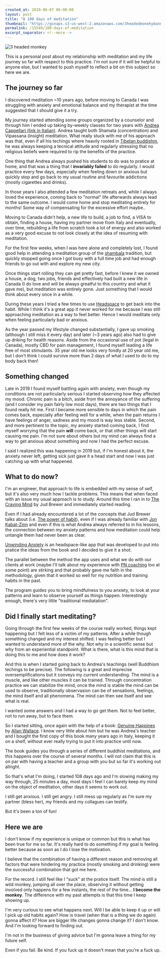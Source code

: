 ```yaml
---
created_at: 2020-06-07 06:00:00
layout: post
title: "A 100 days of meditation" 
thumbnail: "https://gsnaps.s3-us-west-2.amazonaws.com/3headedmonekybanner.png"
permalink: /15549/100-days-of-meditation
excerpt_separator: <!--more-->
---
```


![3 headed monkey](https://gsnaps.s3-us-west-2.amazonaws.com/3headedmonekybanner.png)

This is a personal post about my relationship with meditation and my life journey so far with respect to this practice. I'm not sure if it will be helpful to anyone else, but I wanted to push myself to reflect a bit on this subject so here we are.
<!--more-->

## The journey so far

I discovered meditation ~10 years ago, before moving to Canada I was struggling with anxiety and emotional balance and my therapist at the time suggested that I should give it a try.

My journey started attending some groups organized by a counselor and through him I ended up taking by-weekly classes for two years with [Andrea Cappellari (link in Italian)](http://www.cenresig.org/speaker/andrea-capellari/). Andrea taught both Shamata (concentration) and Vipassana (insight) meditation. What really stuck with me of his approach was that, even if all his techings where heavily rooted in [Tibetan buddishm](https://en.wikipedia.org/wiki/Tibetan_Buddhism), he was always keeping a tecnical attitude and regularly stressing that no religious beliefs were required to rip the benefits of the practice.

One thing that Andrea always pushed his students to do was to pratice at home, and that was a thing that I **invariably failed** to do regularly. I would practice every few days, especially when feeling down or anxious but quickly stop and go back to my usual routine and favourite addictions (mostly cigarettes and drinks). 

In those years I also attended a few meditation retreats and, while I always loved the experience, coming back to "normal" life afterwards always lead to the same outcome. I would come home and stop meditating entirely for months! Some way of compensating for the excessive effort maybe..

Moving to Canada didn't help, a new life to build, a job to find, a VISA to obtain, finding a house, having my partner move from Italy and eventually, over time, rebuilding a life from scratch took a lot of energy and also worked as a very good excuse to not look closely at the idea of resuming with meditation.

For the first few weeks, when I was here alone and completely lost, I found good help in attending a meditation group of the [shambala](https://toronto.shambhala.org/) tradition, but quickly stopped going once I got busy with a full time job and had enough friends to go out with and explore my new city.

Once things start rolling they can get pretty fast, before I knew it we owned a house, a dog, two jobs, friends and effectively had built a new life in Canada (I do love and will be always greatful to this country and what it gave me), but meditation was entirely gone. Just something that I would think about every once in a while.

During these years I tried a few times to use [Headspace](https://www.headspace.com/) to get back into the habit. While I think it's a great app it never worked for me because I was still approaching meditation as a way to feel better. Hence I would meditate only when feeling particularly bad or anxious.

As the year passed my lifestyle changed substantially, I gave up smoking (although I still miss it every day) and later (~3 years ago) also had to give up driking for health reasons. Aside from the occasional use of pot (legal in Canada), mostly CBD for pain management, I found myself leading a life free of most stimulants. 35 year old me looks very fondly at 20 year old me, but I don't think I could survive more than 2 days of what I used to do to my body back then!

## Something changed

Late in 2019 I found myself battling again with anxiety, even though my conditions are not particularly serious I started observing how they affected my mood. Chronic pain is a bitch, aside from the annoyance of the suffering (and I consider my pain fairly low most days), there are two things that I found really hit me.
First I became more sensible to days in which the pain comes back, especially after feeling well for a while, when the pain returns I have feelings of anger, sadness and my mood is way less stable.
Second, and more pertinent to the topic, my anxiety started coming back, I find myself worrying that the pain **will** come back, or that other things will start causing me pain. I'm not sure about others but my mind can always find a way to get anxious about something and now I had the perfect excuse.

I said I realized this was happening in 2019 but, if I'm honest about it, the anxiety never left, getting sick just gave it a head start and now I was just catching up with what happened. 

 
## What to do now?

I'm an engineer, that approach to life is embedded with my sense of self, but it's also very much how I tackle problems.
This means that when faced with an issue my usual approach is to study. Around this time I ran in to [The Craving Mind](https://www.goodreads.com/book/show/32714199-the-craving-mind) by Jud Brewer and immediately started reading.

Even if I had already encountered a lot of the concepts that Jud Brewer talks about (i.e. [The power of habit](https://www.goodreads.com/book/show/12609433-the-power-of-habit)), even if I was already familiar with [Jon Kabat-Zinn](https://en.wikipedia.org/wiki/Jon_Kabat-Zinn) and even if this is what Andrea always referred to in his lessons, the connection between my anxiety patterns and how meditation could help untangle them had never been as clear.

[Unwinding Anxiety](https://www.unwindinganxiety.com/) is an headspace-like app that was developed to put into pratice the ideas from the book and I decided to give it a shot.

The parallel between the method the app uses and what we do with our clients at work (maybe I'll talk about my experience with [PN coaching](https://www.precisionnutrition.com/coaching-for-men) too at some point) are stirking and that probably gave me faith in the methodology, given that it worked so well for my nutrition and training habits in the past.

The program guides you to bring mindfulness to you anxiety, to look at your patterns and learn to observe yourself as things happen. Interestingly enough, there's very little "traditional mediatation".

## Did I finally start meditating?

Going through the first few weeks of the course really worked, things kept happening but I felt less of a victim of my patterns. After a while though something changed and my interest shifted. I was feeling better but I wanted to understand more of the why.
Not why in a scientific sense but why from an experiential standpoint.
What is there, what is this mind that is doing this to me and how does it work?
 
And this is when I started going back to Andrea's teachings (well Buddhism techings to be precise). The following is a great and imprecise oversemplifications but it conveys my current understanding.
The mind is a muscle, and like other muscles it can be trained. Through concentration practice we can stabilize the mind, once the mind is stable the mind can be used to observe, traditionally observasion can be of sensations, feelings, the mind itself and all phenomena. The mind can then see itself and see what is real.

I wanted some answers and I had a way to go get them. Not to feel better, not to run away, but to face them. 

So I started sitting, once again with the help of a book: [Genuine Happines](https://www.goodreads.com/book/show/100114.Genuine_Happiness) by [Allan Wallace](http://www.alanwallace.org/). I know very little about him but he was Andrea's teacher and I bought the first copy of this book many years ago in Italy, keeping it on a shelf, without ever really trying to put it into practice until now.

The book guides you through a series of different buddhist meditations, and this happens over the course of several months. I will not claim that this is on par with having a teacher and a group with you but so far it's working out allright.

So that's what I'm doing, I started 108 days ago and I'm slowing making my way through, 25 minutes a day, most days I feel I can barely keep my mind on the object of meditation, other days it seems to work out.

I still get anxious. I still get angry. I still mess up regularly as I'm sure my partner (bless her), my friends and my collagues can testify. 

But it's been a ton of fun!

## Here we are

I don't know if my experience is unique or common but this is what has been true for me so far. It's really hard to do something if my goal is feeling better because as soon as I do I lose the motivation.

I believe that the combination of having a different reason and removing all factors that were hindering my practice (mostly smoking and drinking) were the successful combination that got me here.

For the record. I still feel like I "suck" at the pratice itself. The mind is still a wild monkey, jumping all over the place, observing it without getting involved only happens for a few instants, the rest of the time... **I become the monkey**. The difference with my past attempts is that this time I keep showing up.

I'm very curious to see what happens next. Will I be able to keep it up or will I pick up old habits again? How is travel (when that is a thing we do again) gonna affect it? How are bigger life changes gonna change it? I don't know. And I'm looking forward to finding out.

I'm not in the business of giving advice but I'm gonna leave a thing for my future self.

Even if you fail. Be kind. If you fuck up it doesn't mean that you're a fuck up.
